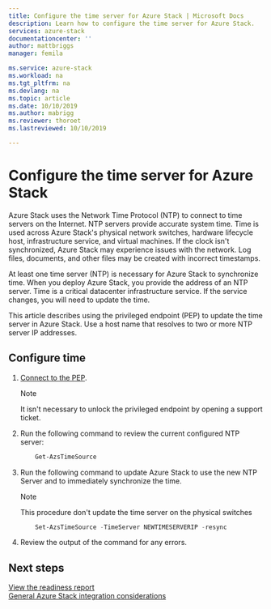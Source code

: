 ```yaml
---
title: Configure the time server for Azure Stack | Microsoft Docs
description: Learn how to configure the time server for Azure Stack.
services: azure-stack
documentationcenter: ''
author: mattbriggs
manager: femila

ms.service: azure-stack
ms.workload: na
ms.tgt_pltfrm: na
ms.devlang: na
ms.topic: article
ms.date: 10/10/2019
ms.author: mabrigg
ms.reviewer: thoroet
ms.lastreviewed: 10/10/2019

---
```


# Configure the time server for Azure Stack

Azure Stack uses the Network Time Protocol (NTP) to connect to time servers on the Internet. NTP servers provide accurate system time. Time is used across Azure Stack's physical network switches, hardware lifecycle host, infrastructure service, and virtual machines. If the clock isn't synchronized, Azure Stack may experience issues with the network. Log files, documents, and other files may be created with incorrect timestamps.

At least one time server (NTP) is necessary for Azure Stack to synchronize time. When you deploy Azure Stack, you provide the address of an NTP server. Time is a critical datacenter infrastructure service. If the service changes, you will need to update the time.

This article describes using the privileged endpoint (PEP) to update the time server in Azure Stack. Use a host name that resolves to two or more NTP server IP addresses.

## Configure time

1. [Connect to the PEP](azure-stack-privileged-endpoint.md). 
    > [!Note]  
    > It isn't necessary to unlock the privileged endpoint by opening a support ticket.

2. Run the following command to review the current configured NTP server:

    ```PowerShell
        Get-AzsTimeSource
    ```

3. Run the following command to update Azure Stack to use the new NTP Server and to immediately synchronize the time.

    > [!Note]  
    > This procedure don't update the time server on the physical switches

    ```PowerShell
        Set-AzsTimeSource -TimeServer NEWTIMESERVERIP -resync
    ```

4. Review the output of the command for any errors.


## Next steps

[View the readiness report](azure-stack-validation-report.md)  
[General Azure Stack integration considerations](azure-stack-datacenter-integration.md)  

